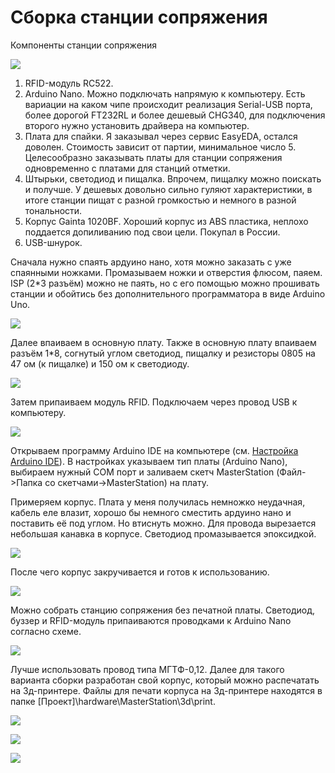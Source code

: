# Сборка станции сопряжения

Компоненты станции сопряжения

![](/Images/w01.jpg?raw=true)

1.	RFID-модуль RC522.
2.	Arduino Nano. Можно подключать напрямую к компьютеру. Есть вариации на каком чипе происходит реализация Serial-USB порта, более дорогой FT232RL и более дешевый CHG340, для подключения второго нужно установить драйвера на компьютер.
3.	Плата для спайки. Я заказывал через сервис EasyEDA, остался доволен. Стоимость зависит от партии, минимальное число 5. Целесообразно заказывать платы для станции сопряжения одновременно с платами для станций отметки. 
4.	Штырьки, светодиод и пищалка. Впрочем, пищалку можно поискать и получше. У дешевых довольно сильно гуляют характеристики, в итоге станции пищат с разной громкостью и немного в разной тональности.
5.	Корпус Gainta 1020BF. Хороший корпус из ABS пластика, неплохо поддается допиливанию под свои цели. Покупал в России.
6.	USB-шнурок.

Сначала нужно спаять ардуино нано, хотя можно заказать с уже спаянными ножками. Промазываем ножки и отверстия флюсом, паяем. ISP (2*3 разъём) можно не паять, но с его помощью можно прошивать станции и обойтись без дополнительного программатора в виде Arduino Uno. 

![](/Images/w02.jpg )

Далее впаиваем в основную плату. Также в основную плату впаиваем разъём 1*8, согнутый углом светодиод, пищалку и резисторы 0805 на 47 ом (к пищалке) и 150 ом к светодиоду.

![](/Images/w03.jpg)

Затем припаиваем модуль RFID. Подключаем через провод USB к компьютеру.

![](/Images/w04.jpg)

Открываем программу Arduino IDE на компьютере (см. [Настройка Arduino IDE](/Doc/ru/BaseStationAssembly.md#Настройка-Arduino-IDE)). 
В настройках указываем тип платы (Arduino Nano), выбираем нужный COM порт и заливаем скетч MasterStation (Файл->Папка со скетчами->MasterStation) на плату.

Примеряем корпус. Плата у меня получилась немножко неудачная, кабель еле влазит, хорошо бы немного сместить ардуино нано и поставить её под углом. Но втиснуть можно. Для провода вырезается небольшая канавка в корпусе. Светодиод промазывается эпоксидкой.

![](/Images/w05.jpg)

После чего корпус закручивается и готов к использованию.

![](/Images/w06.jpg)

Можно собрать станцию сопряжения без печатной платы. Светодиод, буззер и RFID-модуль припаиваются проводками к Arduino Nano согласно схеме.

![](/hardware/MasterStation/usb/Scheme.PNG)

Лучше использовать провод типа МГТФ-0,12. Далее для такого варианта сборки разработан свой корпус, который можно распечатать на 3д-принтере. Файлы для печати корпуса на 3д-принтере находятся в папке [Проект]\hardware\MasterStation\3d\print.

![](/Images/MasterStationBoxTop.jpg?raw=true)

![](/Images/MasterStationBoxBot.jpg?raw=true)

![](/Images/MasterStationInBox.jpg?raw=true)
